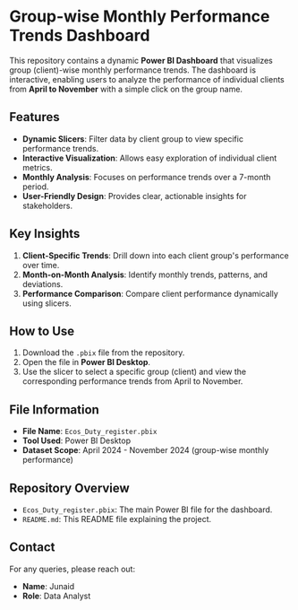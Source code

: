 # Group-wise Monthly Performance Trends Dashboard

This repository contains a dynamic **Power BI Dashboard** that visualizes group (client)-wise monthly performance trends. The dashboard is interactive, enabling users to analyze the performance of individual clients from **April to November** with a simple click on the group name.

## Features
- **Dynamic Slicers**: Filter data by client group to view specific performance trends.
- **Interactive Visualization**: Allows easy exploration of individual client metrics.
- **Monthly Analysis**: Focuses on performance trends over a 7-month period.
- **User-Friendly Design**: Provides clear, actionable insights for stakeholders.

## Key Insights
1. **Client-Specific Trends**: Drill down into each client group's performance over time.
2. **Month-on-Month Analysis**: Identify monthly trends, patterns, and deviations.
3. **Performance Comparison**: Compare client performance dynamically using slicers.

## How to Use
1. Download the `.pbix` file from the repository.
2. Open the file in **Power BI Desktop**.
3. Use the slicer to select a specific group (client) and view the corresponding performance trends from April to November.

## File Information
- **File Name**: `Ecos_Duty_register.pbix`
- **Tool Used**: Power BI Desktop
- **Dataset Scope**: April 2024 - November 2024 (group-wise monthly performance)

## Repository Overview
- `Ecos_Duty_register.pbix`: The main Power BI file for the dashboard.
- `README.md`: This README file explaining the project.

## Contact
For any queries, please reach out:
- **Name**: Junaid
- **Role**: Data Analyst
